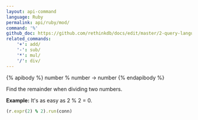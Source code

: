 ```yaml
---
layout: api-command 
language: Ruby
permalink: api/ruby/mod/
command: '%'
github_doc: https://github.com/rethinkdb/docs/edit/master/2-query-language/api/ruby/math-and-logic/mod.md
related_commands:
    '+': add/
    '-': sub/
    '*': mul/
    '/': div/
---
```


{% apibody %}
number % number &rarr; number
{% endapibody %}

Find the remainder when dividing two numbers.

__Example:__ It's as easy as 2 % 2 = 0.

```rb
(r.expr(2) % 2).run(conn)
```


